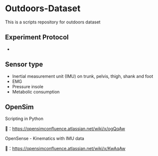 # Outdoors-Dataset
This is a scripts repository for outdoors dataset

## Experiment Protocol

* 

## Sensor type

* Inertial measurement unit (IMU) on trunk, pelvis, thigh, shank and foot
* EMG
* Pressure insole
* Metabolic consumption

## OpenSim

Scripting in Python

🔗：https://opensimconfluence.atlassian.net/wiki/x/ogQqAw



OpenSense - Kinematics with IMU data

🔗：https://opensimconfluence.atlassian.net/wiki/x/KwAqAw


